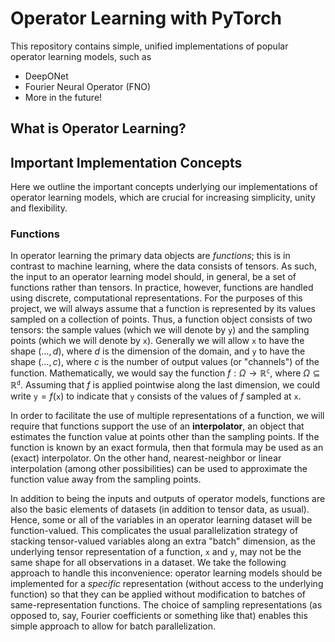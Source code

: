 # Operator Learning with PyTorch

This repository contains simple, unified implementations of popular
operator learning models, such as

- DeepONet
- Fourier Neural Operator (FNO)
- More in the future!

## What is Operator Learning?

## Important Implementation Concepts

Here we outline the important concepts underlying our implementations
of operator learning models, which are crucial for increasing
simplicity, unity and flexibility.

### Functions

In operator learning the primary data objects are *functions*; this
is in contrast to machine learning, where the data consists of tensors.
As such, the input to an operator learning model should, in general, be
a set of functions rather than tensors. In practice, however, functions
are handled using discrete, computational representations. For the
purposes of this project, we will always assume that a function is
represented by its values sampled on a collection of points. Thus, a
function object consists of two tensors: the sample values (which we will
denote by $\texttt{y}$) and the sampling points (which we will denote by
$\texttt{x}$). Generally we will allow $\texttt{x}$ to have the shape 
$(\dots, d)$, where $d$ is the dimension of the domain, and $\texttt{y}$ 
to have the shape $(\dots, c)$, where $c$ is the number of output values (or "channels") of the function.
Mathematically, we would say the function
$f : \Omega \to \mathbb{R}^\texttt{c}$, where 
$\Omega \subseteq \mathbb{R}^\texttt{d}$. Assuming that $f$ is applied
pointwise along the last dimension, we could write
$\texttt{y} = f(\texttt{x})$ to indicate that $\texttt{y}$ consists
of the values of $f$ sampled at $\texttt{x}$.

In order to facilitate the use of multiple representations of a function,
we will require that functions support the use of an **interpolator**,
an object that estimates the function value at points other than the
sampling points. If the function is known by an exact formula, then that
formula may be used as an (exact) interpolator. On the other hand, 
nearest-neighbor or linear interpolation (among other possibilities) can
be used to approximate the function value away from the sampling points.

In addition to being the inputs and outputs of operator models, functions
are also the basic elements of datasets (in addition to tensor data, as
usual). Hence, some or all of the variables in an operator learning
dataset will be function-valued. This complicates the usual parallelization
strategy of stacking tensor-valued variables along an extra "batch"
dimension, as the underlying tensor representation of a function, 
$\texttt{x}$ and $\texttt{y}$, may not be the same shape for all
observations in a dataset. We take the following approach to handle this
inconvenience: operator learning models should be implemented for a 
_specific_ representation (without access to the underlying function)
so that they can be applied without modification to batches of 
same-representation functions. The choice of sampling representations
(as opposed to, say, Fourier coefficients or something like that) enables
this simple approach to allow for batch parallelization.
